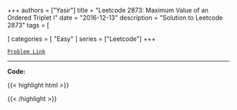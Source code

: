 
+++
authors = ["Yasir"]
title = "Leetcode 2873: Maximum Value of an Ordered Triplet I"
date = "2016-12-13"
description = "Solution to Leetcode 2873"
tags = [
    
]
categories = [
    "Easy"
]
series = ["Leetcode"]
+++



[`Problem Link`](https://leetcode.com/problems/maximum-value-of-an-ordered-triplet-i/description/)

---

**Code:**

{{< highlight html >}}

{{< /highlight >}}

